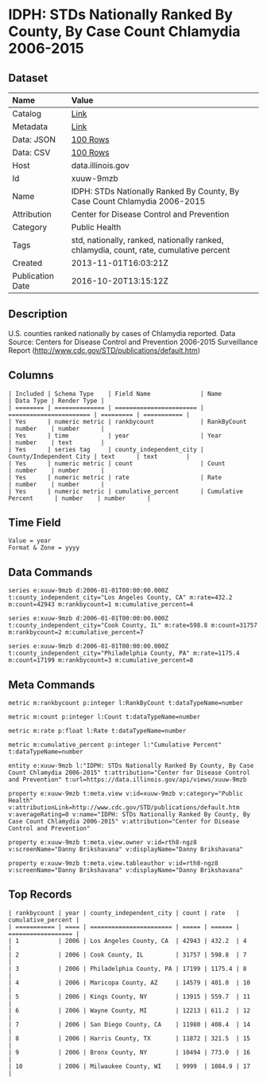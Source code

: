 # IDPH: STDs Nationally Ranked By County, By Case Count Chlamydia 2006-2015

## Dataset

| Name | Value |
| :--- | :---- |
| Catalog | [Link](https://catalog.data.gov/dataset/idph-stds-nationally-ranked-by-county-chlamydia-2006-2013) |
| Metadata | [Link](https://data.illinois.gov/api/views/xuuw-9mzb) |
| Data: JSON | [100 Rows](https://data.illinois.gov/api/views/xuuw-9mzb/rows.json?max_rows=100) |
| Data: CSV | [100 Rows](https://data.illinois.gov/api/views/xuuw-9mzb/rows.csv?max_rows=100) |
| Host | data.illinois.gov |
| Id | xuuw-9mzb |
| Name | IDPH: STDs Nationally Ranked By County, By Case Count Chlamydia 2006-2015 |
| Attribution | Center for Disease Control and Prevention |
| Category | Public Health |
| Tags | std, nationally, ranked, nationally ranked, chlamydia, count, rate, cumulative percent |
| Created | 2013-11-01T16:03:21Z |
| Publication Date | 2016-10-20T13:15:12Z |

## Description

U.S. counties ranked nationally by cases of Chlamydia reported. Data Source: Centers for Disease Control and Prevention 2006-2015 Surveillance Report (http://www.cdc.gov/STD/publications/default.htm)

## Columns

```ls
| Included | Schema Type    | Field Name              | Name                    | Data Type | Render Type |
| ======== | ============== | ======================= | ======================= | ========= | =========== |
| Yes      | numeric metric | rankbycount             | RankByCount             | number    | number      |
| Yes      | time           | year                    | Year                    | number    | text        |
| Yes      | series tag     | county_independent_city | County/Independent City | text      | text        |
| Yes      | numeric metric | count                   | Count                   | number    | number      |
| Yes      | numeric metric | rate                    | Rate                    | number    | number      |
| Yes      | numeric metric | cumulative_percent      | Cumulative Percent      | number    | number      |
```

## Time Field

```ls
Value = year
Format & Zone = yyyy
```

## Data Commands

```ls
series e:xuuw-9mzb d:2006-01-01T00:00:00.000Z t:county_independent_city="Los Angeles County, CA" m:rate=432.2 m:count=42943 m:rankbycount=1 m:cumulative_percent=4

series e:xuuw-9mzb d:2006-01-01T00:00:00.000Z t:county_independent_city="Cook County, IL" m:rate=598.8 m:count=31757 m:rankbycount=2 m:cumulative_percent=7

series e:xuuw-9mzb d:2006-01-01T00:00:00.000Z t:county_independent_city="Philadelphia County, PA" m:rate=1175.4 m:count=17199 m:rankbycount=3 m:cumulative_percent=8
```

## Meta Commands

```ls
metric m:rankbycount p:integer l:RankByCount t:dataTypeName=number

metric m:count p:integer l:Count t:dataTypeName=number

metric m:rate p:float l:Rate t:dataTypeName=number

metric m:cumulative_percent p:integer l:"Cumulative Percent" t:dataTypeName=number

entity e:xuuw-9mzb l:"IDPH: STDs Nationally Ranked By County, By Case Count Chlamydia 2006-2015" t:attribution="Center for Disease Control and Prevention" t:url=https://data.illinois.gov/api/views/xuuw-9mzb

property e:xuuw-9mzb t:meta.view v:id=xuuw-9mzb v:category="Public Health" v:attributionLink=http://www.cdc.gov/STD/publications/default.htm v:averageRating=0 v:name="IDPH: STDs Nationally Ranked By County, By Case Count Chlamydia 2006-2015" v:attribution="Center for Disease Control and Prevention"

property e:xuuw-9mzb t:meta.view.owner v:id=rth8-ngz8 v:screenName="Danny Brikshavana" v:displayName="Danny Brikshavana"

property e:xuuw-9mzb t:meta.view.tableauthor v:id=rth8-ngz8 v:screenName="Danny Brikshavana" v:displayName="Danny Brikshavana"
```

## Top Records

```ls
| rankbycount | year | county_independent_city | count | rate   | cumulative_percent | 
| =========== | ==== | ======================= | ===== | ====== | ================== | 
| 1           | 2006 | Los Angeles County, CA  | 42943 | 432.2  | 4                  | 
| 2           | 2006 | Cook County, IL         | 31757 | 598.8  | 7                  | 
| 3           | 2006 | Philadelphia County, PA | 17199 | 1175.4 | 8                  | 
| 4           | 2006 | Maricopa County, AZ     | 14579 | 401.0  | 10                 | 
| 5           | 2006 | Kings County, NY        | 13915 | 559.7  | 11                 | 
| 6           | 2006 | Wayne County, MI        | 12213 | 611.2  | 12                 | 
| 7           | 2006 | San Diego County, CA    | 11980 | 408.4  | 14                 | 
| 8           | 2006 | Harris County, TX       | 11872 | 321.5  | 15                 | 
| 9           | 2006 | Bronx County, NY        | 10494 | 773.0  | 16                 | 
| 10          | 2006 | Milwaukee County, WI    | 9999  | 1084.9 | 17                 | 
```